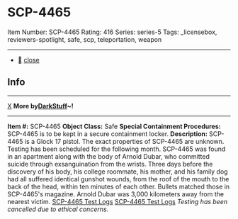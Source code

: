 # SCP-4465
Item Number: SCP-4465
Rating: 416
Series: series-5
Tags: _licensebox, reviewers-spotlight, safe, scp, teleportation, weapon

---

  * [](javascript:;)
[close](javascript:;)
## Info
* * *
[X](javascript:;)
**More by[DarkStuff](/dr-k-stuff-s-personnel-file)~!**
* * *

**Item #:** SCP-4465
**Object Class:** Safe
**Special Containment Procedures:** SCP-4465 is to be kept in a secure containment locker.
**Description:** SCP-4465 is a Glock 17 pistol. The exact properties of SCP-4465 are unknown. Testing has been scheduled for the following month.
SCP-4465 was found in an apartment along with the body of Arnold Dubar, who committed suicide through exsanguination from the wrists. Three days before the discovery of his body, his college roommate, his mother, and his family dog had all suffered identical gunshot wounds, from the roof of the mouth to the back of the head, within ten minutes of each other. Bullets matched those in SCP-4465's magazine. Arnold Dubar was 3,000 kilometers away from the nearest victim.
[SCP-4465 Test Logs](javascript:;)
[SCP-4465 Test Logs](javascript:;)
_Testing has been cancelled due to ethical concerns._